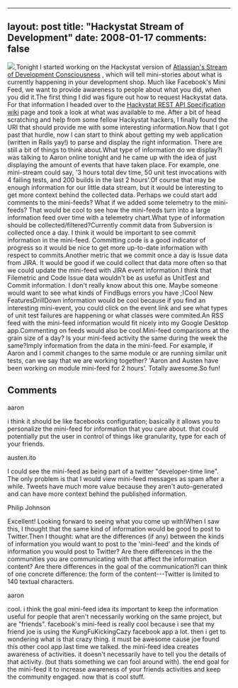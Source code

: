 
---
layout: post
title: "Hackystat Stream of Development"
date: 2008-01-17
comments: false
---


[![][1] ][2] Tonight I started working on the Hackystat version of [Atlassian's Stream of Development Consciousness][3] , which will tell mini-stories about what is currently happening in your development shop.  Much like Facebook's Mini Feed, we want to provide awareness to people about what you did, when you did it.The first thing I did was figure out how to request Hackystat data.  For that information I headed over to the [Hackystat REST API Specification wiki][4]  page and took a look at what was available to me.  After a bit of head scratching and help from some fellow Hackystat hackers, I finally found the URI that should provide me with some interesting information.Now that I got past that hurdle, now I can start to think about getting my web application (written in Rails yay!) to parse and display the right information.  There are still a bit of things to think about.What type of information do we display?I was talking to Aaron online tonight and he came up with the idea of just displaying the amount of events that have taken place.  For example, one mini-stream could say, '3 hours total dev time,  50 unit test invocations with 4 failing tests, and 200 builds in the last 2 hours'.Of course that may be enough information for our little data stream, but it would be interesting to get more context behind the collected data.  Perhaps we could start add comments to the mini-feeds?  What if we added some telemetry to the mini-feeds?  That would be cool to see how the mini-feeds turn into a large information feed over time with a telemetry chart.What type of information should be collected/filtered?Currently commit data from Subversion is collected once a day.  I think it would be important to see commit information in the mini-feed.  Committing code is a good indicator of progress so it would be nice to get more up-to-date information with respect to commits.Another metric that we commit once a day is Issue data from JIRA.  It would be good if we could collect that data more often so that we could update the mini-feed with JIRA event information.I think that Filemetric and Code Issue data wouldn't be as useful as UnitTest and Commit information.  I don't really know about this one.  Maybe someone would want to see what kinds of FindBugs errors you have ;)Cool New FeaturesDrillDown information would be cool because if you find an interesting mini-event, you could click on the event link and see what types of unit test failures are happening or what classes were commited.An RSS feed with the mini-feed information would fit nicely into my Google Desktop app.Commenting on feeds would also be cool.Mini-feed comparisons at the grain size of a day?  Is your mini-feed activity the same during the week the same?Imply information from the data in the mini-feed.  For example, if Aaron and I commit changes to the same module or are running similar unit tests, can we say that we are working together?  'Aaron and Austen have been working on module mini-feed for 2 hours'.  Totally awesome.So fun!
## Comments ##




aaron

i think it should be like facebooks configuration; basically it allows you to personalize the mini-feed for information that you care about. that could potentially put the user in control of things like granularity, type for each of your friends.


austen.ito

I could see the mini-feed as being part of a twitter "developer-time line".  The only problem is that I would view mini-feed messages as spam after a while.  Tweets have much more value because they aren't auto-generated and can have more context behind the published information.


Philip Johnson

Excellent!  Looking forward to seeing what you come up with!When I saw this, I thought that the same kind of information would be good to post to Twitter.Then I thought: what are the differences (if any) between the kinds of information you would want to post to the 'mini-feed' and the kinds of information you would post to Twitter? Are there differences in the the communities you are communicating with that affect the information content?  Are there differences in the goal of the communication?I can think of one concrete difference: the form of the content---Twitter is limited to 140 textual characters.


aaron

cool. i think the goal mini-feed idea its important to keep the information useful for people that aren't necessarily working on the same project, but are "friends". facebook's mini-feed is really cool because i see that my friend joe is using the KungFuKickingCazy facebook app a lot. then i get to wondering what is that crazy thing. it must be awesome cause joe found this other cool app last time we talked. the mini-feed idea creates awareness of activities. it doesn't necessarily have to tell you the details of that activity. (but thats something we can fool around with). the end goal for the mini-feed it to increase awareness of your friends activities and keep the community engaged. now that is cool stuff.




  [1]: http://1.bp.blogspot.com/_gZ-LJtj9hxw/R5B4YN6OqRI/AAAAAAAAAEI/dPgC2tvdYK8/s320/facebook_minifeed.JPG
  [2]: http://1.bp.blogspot.com/_gZ-LJtj9hxw/R5B4YN6OqRI/AAAAAAAAAEI/dPgC2tvdYK8/s1600-h/facebook_minifeed.JPG
  [3]: http://blogs.atlassian.com/developer/2008/01/jira_studio_stream_of_developm.html
  [4]: http://code.google.com/p/hackystat-sensorbase-uh/wiki/RestApiSpecification
